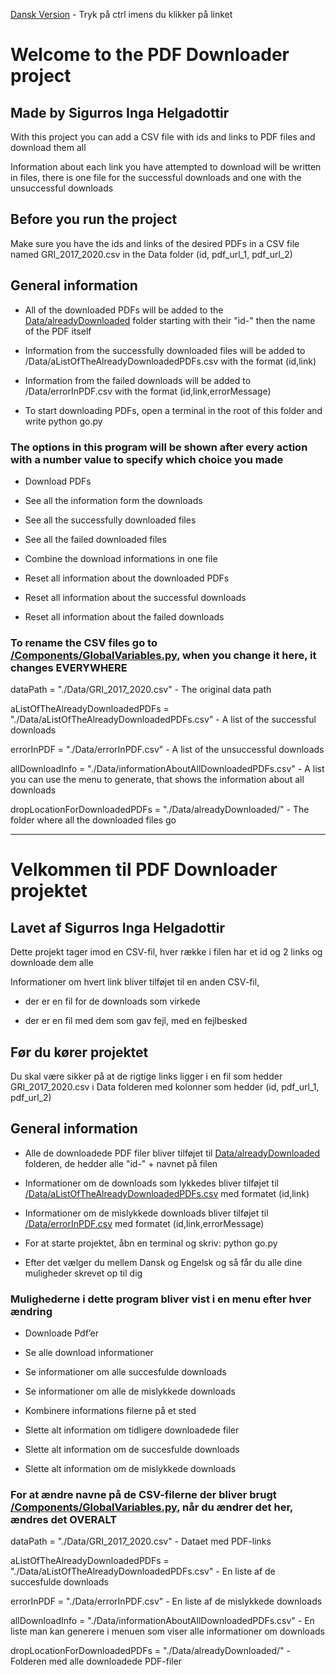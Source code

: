 [Dansk Version](#velkommen-til-pdf-downloader-projektet) - Tryk på ctrl imens du klikker på linket

# Welcome to the PDF Downloader project

## Made by Sigurros Inga Helgadottir

With this project you can add a CSV file with ids and links to PDF files and download them all

Information about each link you have attempted to download will be written in files, there is one file for the successful downloads and one with the unsuccessful downloads

## Before you run the project

Make sure you have the ids and links of the desired PDFs in a CSV file named GRI_2017_2020.csv in the Data folder (id, pdf_url_1, pdf_url_2)

## General information

- All of the downloaded PDFs will be added to the [Data/alreadyDownloaded](Data/alreadyDownloaded/) folder starting with their "id-" then the name of the PDF itself

- Information from the successfully downloaded files will be added to /Data/aListOfTheAlreadyDownloadedPDFs.csv with the format (id,link)

- Information from the failed downloads will be added to /Data/errorInPDF.csv with the format (id,link,errorMessage)

- To start downloading PDFs, open a terminal in the root of this folder and write python go.py

### The options in this program will be shown after every action with a number value to specify which choice you made

- Download PDFs

- See all the information form the downloads

- See all the successfully downloaded files

- See all the failed downloaded files

- Combine the download informations in one file

- Reset all information about the downloaded PDFs

- Reset all information about the successful downloads

- Reset all information about the failed downloads

### To rename the CSV files go to [/Components/GlobalVariables.py](/Components/GlobalVariables.py), when you change it here, it changes EVERYWHERE

dataPath = "./Data/GRI_2017_2020.csv" - The original data path

aListOfTheAlreadyDownloadedPDFs = "./Data/aListOfTheAlreadyDownloadedPDFs.csv" - A list of the successful downloads

errorInPDF = "./Data/errorInPDF.csv" - A list of the unsuccessful downloads

allDownloadInfo = "./Data/informationAboutAllDownloadedPDFs.csv" - A list you can use the menu to generate, that shows the information about all downloads

dropLocationForDownloadedPDFs = "./Data/alreadyDownloaded/" - The folder where all the downloaded files go

---

# Velkommen til PDF Downloader projektet

## Lavet af Sigurros Inga Helgadottir

Dette projekt tager imod en CSV-fil, hver række i filen har et id og 2 links og downloade dem alle

Informationer om hvert link bliver tilføjet til en anden CSV-fil,

- der er en fil for de downloads som virkede

- der er en fil med dem som gav fejl, med en fejlbesked

## Før du kører projektet

Du skal være sikker på at de rigtige links ligger i en fil som hedder GRI_2017_2020.csv i Data folderen med kolonner som hedder (id, pdf_url_1, pdf_url_2)

## General information

- Alle de downloadede PDF filer bliver tilføjet til [Data/alreadyDownloaded](Data/alreadyDownloaded/) folderen, de hedder alle "id-" + navnet på filen

- Informationer om de downloads som lykkedes bliver tilføjet til [/Data/aListOfTheAlreadyDownloadedPDFs.csv](/Data/aListOfTheAlreadyDownloadedPDFs.csv) med formatet (id,link)

- Informationer om de mislykkede downloads bliver tilføjet til [/Data/errorInPDF.csv](/Data/errorInPDF.csv) med formatet (id,link,errorMessage)

- For at starte projektet, åbn en terminal og skriv: python go.py

- Efter det vælger du mellem Dansk og Engelsk og så får du alle dine muligheder skrevet op til dig

### Mulighederne i dette program bliver vist i en menu efter hver ændring

- Downloade Pdf’er

- Se alle download informationer

- Se informationer om alle succesfulde downloads

- Se informationer om alle de mislykkede downloads

- Kombinere informations filerne på et sted

- Slette alt information om tidligere downloadede filer

- Slette alt information om de succesfulde downloads

- Slette alt information om de mislykkede downloads

### For at ændre navne på de CSV-filerne der bliver brugt [/Components/GlobalVariables.py](/Components/GlobalVariables.py), når du ændrer det her, ændres det OVERALT

dataPath = "./Data/GRI_2017_2020.csv" - Dataet med PDF-links

aListOfTheAlreadyDownloadedPDFs = "./Data/aListOfTheAlreadyDownloadedPDFs.csv" - En liste af de succesfulde downloads

errorInPDF = "./Data/errorInPDF.csv" - En liste af de mislykkede downloads

allDownloadInfo = "./Data/informationAboutAllDownloadedPDFs.csv" - En liste man kan generere i menuen som viser alle informationer om downloads

dropLocationForDownloadedPDFs = "./Data/alreadyDownloaded/" - Folderen med alle downloadede PDF-filer
